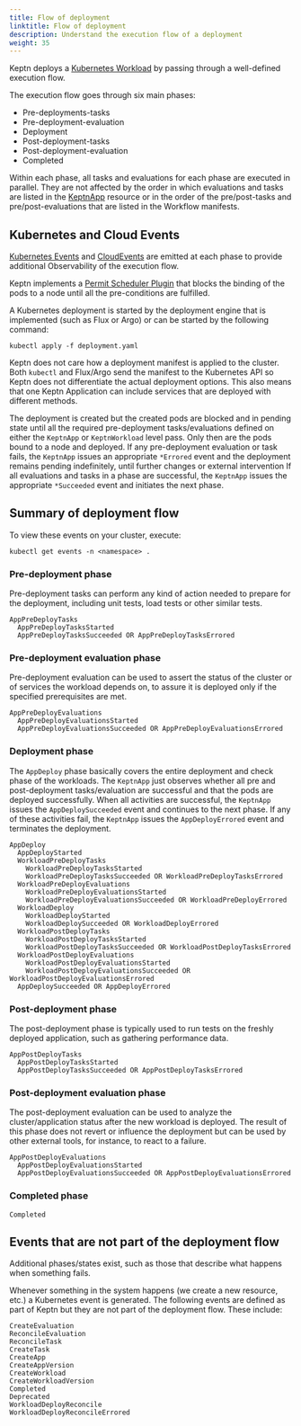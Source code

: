 ```yaml
---
title: Flow of deployment
linktitle: Flow of deployment
description: Understand the execution flow of a deployment
weight: 35
---
```


Keptn deploys a
[Kubernetes Workload](https://kubernetes.io/docs/concepts/workloads/)
by passing through a well-defined execution flow.

The execution flow goes through six main phases:

* Pre-deployments-tasks
* Pre-deployment-evaluation
* Deployment
* Post-deployment-tasks
* Post-deployment-evaluation
* Completed

Within each phase, all tasks and evaluations for each phase
are executed in parallel.
They are not affected by the order
in which evaluations and tasks are listed in the
[KeptnApp](../yaml-crd-ref/app.md/)
resource
or in the order of the pre/post-tasks and pre/post-evaluations
that are listed in the Workflow manifests.

## Kubernetes and Cloud Events

[Kubernetes Events](https://kubernetes.io/docs/reference/kubernetes-api/cluster-resources/event-v1/)
and [CloudEvents](https://cloudevents.io/)
are emitted at each phase
to provide additional Observability of the execution flow.

Keptn implements a
[Permit Scheduler Plugin](https://kubernetes.io/docs/concepts/scheduling-eviction/scheduling-framework/#permit)
that blocks the binding of the pods to a node
until all the pre-conditions are fulfilled.

A Kubernetes deployment is started by the deployment engine
that is implemented
(such as Flux or Argo)
or can be started by the following command:

```shell
kubectl apply -f deployment.yaml
```

Keptn does not care how a deployment manifest is applied to the cluster.
Both `kubectl` and Flux/Argo send the manifest to the Kubernetes API
so Keptn does not differentiate the actual deployment options.
This also means that one Keptn Application
can include services that are deployed with different methods.

The deployment is created
but the created pods are blocked and in pending state
until all the required pre-deployment tasks/evaluations
defined on either the `KeptnApp` or `KeptnWorkload` level pass.
Only then are the pods bound to a node and deployed.
If any pre-deployment evaluation or task fails,
the `KeptnApp` issues an appropriate `*Errored` event
and the deployment remains pending indefinitely,
until further changes or external intervention
If all evaluations and tasks in a phase are successful,
the `KeptnApp` issues the appropriate `*Succeeded` event
and initiates the next phase.

## Summary of deployment flow

To view these events on your cluster, execute:

```shell
kubectl get events -n <namespace> . 
```

### Pre-deployment phase

Pre-deployment tasks can perform any kind of action needed
to prepare for the deployment, including unit tests, load tests or other similar tests.

```shell
AppPreDeployTasks
  AppPreDeployTasksStarted
  AppPreDeployTasksSucceeded OR AppPreDeployTasksErrored
```

### Pre-deployment evaluation phase

Pre-deployment evaluation can be used to assert the status of the cluster
or of services the workload depends on,
to assure it is deployed only if the specified prerequisites are met.

```shell
AppPreDeployEvaluations
  AppPreDeployEvaluationsStarted
  AppPreDeployEvaluationsSucceeded OR AppPreDeployEvaluationsErrored
```

### Deployment phase

The `AppDeploy` phase basically covers
the entire deployment and check phase of the workloads.
The `KeptnApp` just observes whether
all pre and post-deployment tasks/evaluation are successful
and that the pods are deployed successfully.
When all activities are successful,
the `KeptnApp` issues the `AppDeploySucceeded` event
and continues to the next phase.
If any of these activities fail,
the `KeptnApp` issues the `AppDeployErrored` event
and terminates the deployment.

```shell
AppDeploy
  AppDeployStarted
  WorkloadPreDeployTasks
    WorkloadPreDeployTasksStarted
    WorkloadPreDeployTasksSucceeded OR WorkloadPreDeployTasksErrored 
  WorkloadPreDeployEvaluations
    WorkloadPreDeployEvaluationsStarted
    WorkloadPreDeployEvaluationsSucceeded OR WorkloadPreDeployErrored
  WorkloadDeploy
    WorkloadDeployStarted
    WorkloadDeploySucceeded OR WorkloadDeployErrored
  WorkloadPostDeployTasks
    WorkloadPostDeployTasksStarted
    WorkloadPostDeployTasksSucceeded OR WorkloadPostDeployTasksErrored 
  WorkloadPostDeployEvaluations
    WorkloadPostDeployEvaluationsStarted
    WorkloadPostDeployEvaluationsSucceeded OR WorkloadPostDeployEvaluationsErrored
  AppDeploySucceeded OR AppDeployErrored
  ```

### Post-deployment phase

The post-deployment phase is typically used
to run tests on the freshly deployed application,
such as gathering  performance data.

```shell
AppPostDeployTasks
  AppPostDeployTasksStarted
  AppPostDeployTasksSucceeded OR AppPostDeployTasksErrored
```

### Post-deployment evaluation phase

The post-deployment evaluation can be used
to analyze the cluster/application status after the new workload is deployed.
The result of this phase does not revert or influence the deployment
but can be used by other external tools, for instance, to react to a failure.

```shell
AppPostDeployEvaluations
  AppPostDeployEvaluationsStarted
  AppPostDeployEvaluationsSucceeded OR AppPostDeployEvaluationsErrored
```

### Completed phase

```shell
Completed
```

## Events that are not part of the deployment flow

Additional phases/states exist,
such as those that describe what happens when something fails.

Whenever something in the system happens (we create a new resource, etc.)
a Kubernetes event is generated.
The following events are defined as part of Keptn
but they are not part of the deployment flow.
These include:

```shell
CreateEvaluation
ReconcileEvaluation
ReconcileTask
CreateTask
CreateApp
CreateAppVersion
CreateWorkload
CreateWorkloadVersion
Completed
Deprecated
WorkloadDeployReconcile
WorkloadDeployReconcileErrored
```
